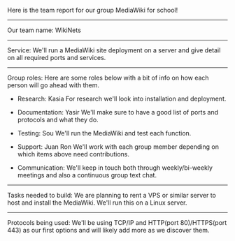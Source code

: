 Here is the team report for our group MediaWiki for school!

--------------------------------------

Our team name: WikiNets

--------------------------------------

Service: We'll run a MediaWiki site deployment on a server and give detail on all required ports and services.

--------------------------------------

Group roles: Here are some roles below with a bit of info on how each person will go ahead with them.

* Research: Kasia For research we'll look into installation and deployment.

* Documentation: Yasir We'll make sure to have a good list of ports and protocols and what they do.

* Testing: Sou We'll run the MediaWiki and test each function.

* Support: Juan Ron We'll work with each group member depending on which items above need contributions.

* Communication: We'll keep in touch both through weekly/bi-weekly meetings and also a continuous group text chat.

--------------------------------------

Tasks needed to build: We are planning to rent a VPS or similar server to host and install the MediaWiki. We'll run this on a Linux server.

--------------------------------------

Protocols being used: We'll be using TCP/IP and HTTP(port 80)/HTTPS(port 443) as our first options and will likely add more as we discover them.
